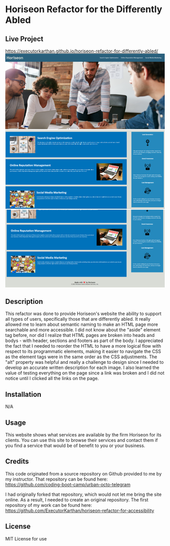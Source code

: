 # Horiseon Refactor for the Differently Abled
## Live Project
https://executorkarthan.github.io/horiseon-refactor-for-differently-abled/
![Live Screenshot 1](/Live-Screenshot-1.png)
![Live Screenshot 2](/Live-Screenshot-2.png)
![Live Screenshot 3](/Live-Screenshot-3.png)

## Description

This refactor was done to provide Horiseon's website the ability to support all types of users, specifically those that are differently abled. It really allowed me to learn about semantic naming to make an HTML page more searchable and more accessible. I did not know about the "aside" element tag before, nor did I realize that HTML pages are broken into heads and bodys - with header, sections and footers as part of the body. I appreciated the fact that I needed to reorder the HTML to have a more logical flow with respect to its programmatic elements, making it easier to navigate the CSS as the element tags were in the same order as the CSS adjustments. The "alt" property was helpful and really a challenge to design since I needed to develop an accurate written description for each image. I also learned the value of testing everything on the page since a link was broken and I did not notice until I clicked all the links on the page.


## Installation

N/A

## Usage

This website shows what services are available by the firm Horiseon for its clients. You can use this site to browse their services and contact them if you find a service that would be of benefit to you or your business. 

## Credits

This code originated from a source repository on Github provided to me by my instructor. That repository can be found here:
https://github.com/coding-boot-camp/urban-octo-telegram

I had originally forked that repository, which would not let me bring the site online. As a result, I needed to create an original repository. The first repository of my work can be found here:
https://github.com/ExecutorKarthan/horiseon-refactor-for-accessibility

## License

MIT License for use